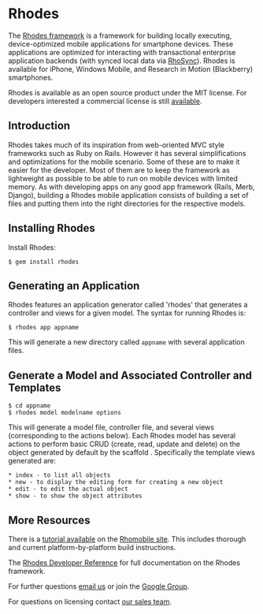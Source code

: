 Rhodes
===

The [Rhodes framework](http://github.com/rhomobile/rhodes) is a framework for building locally executing, device-optimized mobile applications for smartphone devices. These applications are optimized for interacting with transactional enterprise application backends (with synced local data via [RhoSync](http://github.com/rhomobile/rhosync)). Rhodes is available for iPhone, Windows Mobile, and Research in Motion (Blackberry) smartphones.  

Rhodes is available as an open source product under the MIT license.  For developers interested a commercial license is still [available](http://rhomobile.com/products/rhodes/license/).

## Introduction  

Rhodes takes much of its inspiration from web-oriented MVC style frameworks such as Ruby on Rails. However it has several simplifications and optimizations for the mobile scenario. Some of these are to make it easier for the developer. Most of them are to keep the framework as lightweight as possible to be able to run on mobile devices with limited memory. As with developing apps on any good app framework (Rails, Merb, Django), building a Rhodes mobile application consists of building a set of files and putting them into the right directories for the respective models.

## Installing Rhodes

Install Rhodes:

	$ gem install rhodes

## Generating an Application

Rhodes features an application generator called 'rhodes' that generates a controller and views for a given model.  The syntax for running Rhodes is:

	$ rhodes app appname

This will generate a new directory called `appname` with several application files.

## Generate a Model and Associated Controller and Templates

	$ cd appname
	$ rhodes model modelname options

This will generate a model file, controller file, and several views (corresponding to the actions below). Each Rhodes model has several actions to perform basic CRUD (create, read, update and delete) on the object generated by default by the scaffold . Specifically the template views generated are:

    * index - to list all objects
    * new - to display the editing form for creating a new object
    * edit - to edit the actual object
    * show - to show the object attributes

## More Resources

There is a [tutorial available](http://docs.rhomobile.com/rhodes/tutorial) on the [Rhomobile site](http://www.rhomobile.com).  This includes thorough and current platform-by-platform build instructions.

The [Rhodes Developer Reference](http://docs.rhomobile.com/rhodes/introduction) for full documentation on the Rhodes framework.

For further questions [email us](mailto:info@rhomobile.com) or join the [Google Group](http://groups.google.com/group/rhomobile).

For questions on licensing contact [our sales team](mailto:sales@rhomobile.com).